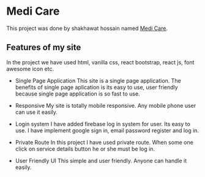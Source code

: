 # Medi Care

This project was done by shakhawat hossain named [Medi Care](https://medicare-by-shanto.web.app/).

## Features of my site

In the project we have used html, vanilla css, react bootstrap, react js, font awesome icon etc.

- Single Page Application
  This site is a single page application. The benefits of single page aplication is its easy to use, user friendly because single page application is so fast to use.

- Responsive
  My site is totally mobile responsive. Any mobile phone user can use it easily.

- Login system
  I have added firebase log in system for user. Its easy to use. I have implement google sign in, email password register and log in.

- Private Route
  In this project I have used private route. When some one click on service details button he or she must be log in.

- User Friendly UI
  This simple and user friendly. Anyone can handle it easily.
